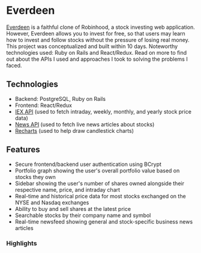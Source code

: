 # Everdeen
[Everdeen](https://everdeen-app.herokuapp.com/#/) is a faithful clone of Robinhood, a stock investing web application. However, Everdeen allows you to invest for free, so that users may learn how to invest and follow stocks without the pressure of losing real money. This project was conceptualized and built within 10 days. Noteworthy technologies used: Ruby on Rails and React/Redux. Read on more to find out about the APIs I used and approaches I took to solving the problems I faced.

## Technologies
* Backend: PostgreSQL, Ruby on Rails
* Frontend: React/Redux
* [IEX API](https://iextrading.com) (used to fetch intraday, weekly, monthly, and yearly stock price data)
* [News API](https://newsapi.org/) (used to fetch live news articles about stocks)
* [Recharts](http://recharts.org/en-US/) (used to help draw candlestick charts)

## Features
* Secure frontend/backend user authentication using BCrypt
* Portfolio graph showing the user's overall portfolio value based on stocks they own
* Sidebar showing the user's number of shares owned alongside their respective name, price, and intraday chart
* Real-time and historical price data for most stocks exchanged on the NYSE and Nasdaq exchanges
* Ability to buy and sell shares at the latest price
* Searchable stocks by their company name and symbol
* Real-time newsfeed showing general and stock-specific business news articles

### Highlights

